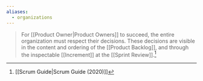 ```yaml
---
aliases:
  - organizations
---
```

> For [[Product Owner|Product Owners]] to succeed, the entire organization must respect their decisions. These decisions are visible in the content and ordering of the [[Product Backlog]], and through the inspectable [[Increment]] at the [[Sprint Review]].[^scrum-guide-2020]

[^scrum-guide-2020]: [[Scrum Guide|Scrum Guide (2020)]]
